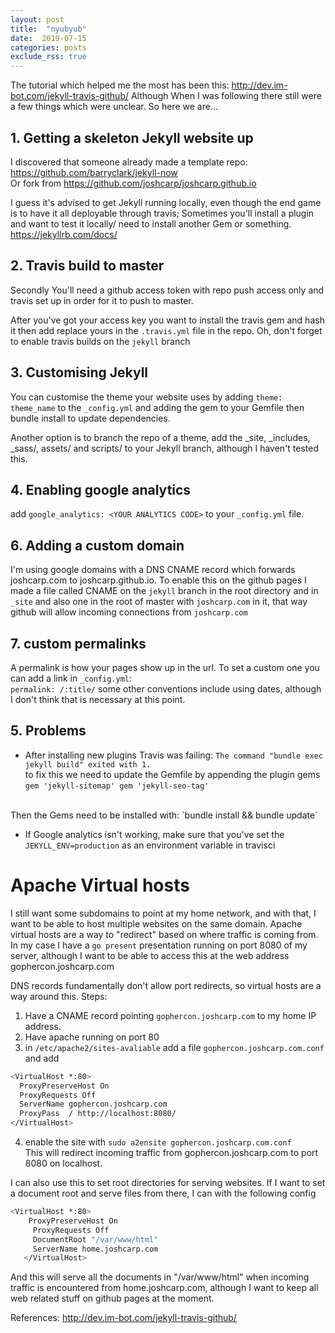 ```yaml
---
layout: post
title:  "nyubyub"
date:  2019-07-15
categories: posts
exclude_rss: true 
---
```


The tutorial which helped me the most has been this:
<http://dev.im-bot.com/jekyll-travis-github/>
Although When I was following there still were a few things which were unclear. So here we are...
## 1. Getting a skeleton Jekyll website up

I discovered that someone already made a template repo: <https://github.com/barryclark/jekyll-now><br>
Or fork from <https://github.com/joshcarp/joshcarp.github.io><br>

I guess it's advised to get Jekyll running locally, even though the end game is to have it all deployable through travis; Sometimes you'll install a plugin and want to test it locally/ need to install another Gem or something. 
<br><https://jekyllrb.com/docs/>

## 2. Travis build to master
Secondly You'll need a github access token with repo push access only and travis set up in order for it to push to master. 

After you've got your access key you want to install the travis gem and hash it then add replace yours in the `.travis.yml` file in the repo. 
Oh, don't forget to enable travis builds on the `jekyll` branch



## 3. Customising Jekyll
 You can customise the theme your website uses by adding `theme: theme_name` to the `_config.yml` and adding the gem to your Gemfile then bundle install to update dependencies. 

Another option is to branch the repo of a theme, add the _site, _includes, _sass/, assets/ and scripts/ to your Jekyll branch, although I haven't tested this. 

## 4. Enabling google analytics
add `google_analytics: <YOUR ANALYTICS CODE>` to your `_config.yml` file. 

## 6. Adding a custom domain
I'm using google domains with a DNS CNAME record which forwards joshcarp.com to joshcarp.github.io. 
To enable this on the github pages I made a file called CNAME on the `jekyll` branch in the root directory and in `_site` and also one in the root of master with `joshcarp.com` in it, that way github will allow incoming connections from `joshcarp.com`

## 7. custom permalinks
A permalink is how your pages show up in the url. To set a custom one you can add a link in `_config.yml`:<br>
`permalink: /:title/`
some other conventions include using dates, although I don't think that is necessary at this point. 

## 5. Problems
- After installing new plugins Travis was failing:
`The command "bundle exec jekyll build" exited with 1.`
<br>to fix this we need to update the Gemfile by appending the plugin gems <br>
`gem 'jekyll-sitemap'
 gem 'jekyll-seo-tag'`
<br>
Then the Gems need to be installed with:
`bundle install && bundle update`

- If Google analytics isn't working, make sure that you've set the  `JEKYLL_ENV=production` as an environment variable in travisci 



# Apache Virtual hosts
I still want some subdomains to point at my home network, and with that, I want to be able to host multiple websites on the same domain. 
Apache virtual hosts are a way to "redirect" based on where traffic is coming from. 
In my case I have a `go present` presentation running on port 8080 of my server, although I want to be able to access this at the web address gophercon.joshcarp.com <br>

DNS records fundamentally don't allow port redirects, so virtual hosts are a way around this. 
Steps:
1. Have a CNAME record pointing `gophercon.joshcarp.com` to my home IP address.
2. Have apache running on port 80
3. in `/etc/apache2/sites-avaliable` add a file `gophercon.joshcarp.com.conf` and add

``` sh
<VirtualHost *:80> 
  ProxyPreserveHost On
  ProxyRequests Off
  ServerName gophercon.joshcarp.com
  ProxyPass  / http://localhost:8080/
</VirtualHost> 
```
4. enable the site with `sudo a2ensite gophercon.joshcarp.com.conf`<br>
This will redirect incoming traffic from gophercon.joshcarp.com to port 8080 on localhost. 

I can also use this to set root directories for serving websites. 
If I want to set a document root and serve files from there, I can with the following config
``` sh
<VirtualHost *:80>
    ProxyPreserveHost On
     ProxyRequests Off
     DocumentRoot "/var/www/html"
     ServerName home.joshcarp.com
   </VirtualHost>
```

And this will serve all the documents in "/var/www/html" when incoming traffic is encountered from home.joshcarp.com, although I want to keep all web related stuff on github pages at the moment. 

References:
<http://dev.im-bot.com/jekyll-travis-github/>

